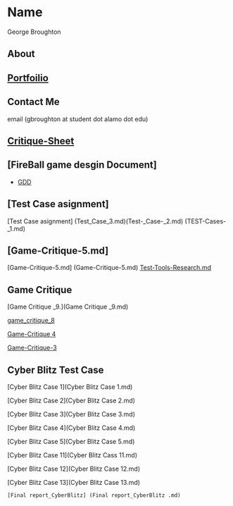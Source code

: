 # Name
George Broughton 
## About
## [Portfoilio](portfolio)
## Contact Me
email (gbroughton at student dot alamo dot edu)
## [ Critique-Sheet]( Critique-Sheet.md)
## [FireBall game desgin Document]
* [GDD](GDD.md)
## [Test Case asignment]
[Test Case asignment] (Test_Case_3.md)(Test-_Case-_2.md) (TEST-Cases-_1.md)
## [Game-Critique-5.md]
[Game-Critique-5.md] (Game-Critique-5.md)
[Test-Tools-Research.md](Test-Tools-Research.md)
## Game Critique

[Game Critique _9.](Game Critique _9.md)

[game_critique_8](game_critique_8.md)

 [Game-Critique 4](Game-Critique-4.md)
 
 [Game-Critique-3](Game-Critique-3.md)
 
 ## Cyber Blitz Test Case 
  [Cyber Blitz Case 1](Cyber Blitz Case 1.md)
 
  [Cyber Blitz Case 2](Cyber Blitz Case 2.md)
  
  [Cyber Blitz Case 3](Cyber Blitz Case 3.md)

  [Cyber Blitz Case 4](Cyber Blitz Case 4.md)
    
   [Cyber Blitz Case 5](Cyber Blitz Case 5.md)
     
   [Cyber Blitz Case 11](Cyber Blitz Cass 11.md)
      
   [Cyber Blitz Case 12](Cyber Blitz Case 12.md)
      
   [Cyber Blitz Case 13](Cyber Blitz Case 13.md)
    
    [Final report_CyberBlitz] (Final report_CyberBlitz .md)
